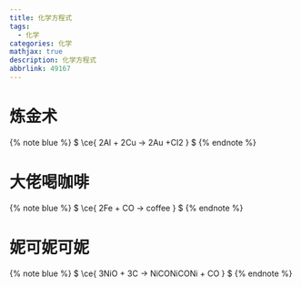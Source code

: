 ```yaml
---
title: 化学方程式
tags:
  - 化学
categories: 化学
mathjax: true
description: 化学方程式
abbrlink: 49167
---
```

# 炼金术
{% note blue %}
$ \ce{ 2Al + 2Cu -> 2Au +Cl2 } $
{% endnote %}
# 大佬喝咖啡
{% note blue %}
$ \ce{ 2Fe + CO -> coffee } $
{% endnote %}
# 妮可妮可妮
{% note blue %}
$ \ce{ 3NiO + 3C -> NiCONiCONi + CO } $
{% endnote %}